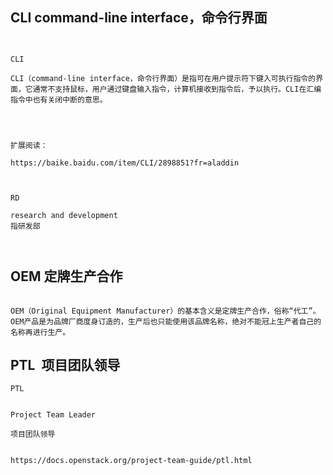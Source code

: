 CLI command-line interface，命令行界面
-------
```


CLI

CLI（command-line interface，命令行界面）是指可在用户提示符下键入可执行指令的界面，它通常不支持鼠标，用户通过键盘输入指令，计算机接收到指令后，予以执行。CLI在汇编指令中也有关闭中断的意思。




扩展阅读：

https://baike.baidu.com/item/CLI/2898851?fr=aladdin


```

 
```

RD 

research and development
指研发部



```

OEM  定牌生产合作
--------
```

OEM（Original Equipment Manufacturer）的基本含义是定牌生产合作，俗称“代工”。 OEM产品是为品牌厂商度身订造的，生产后也只能使用该品牌名称，绝对不能冠上生产者自己的名称再进行生产。

```


PTL  项目团队领导
--------------
```
PTL


Project Team Leader

项目团队领导


https://docs.openstack.org/project-team-guide/ptl.html


```
